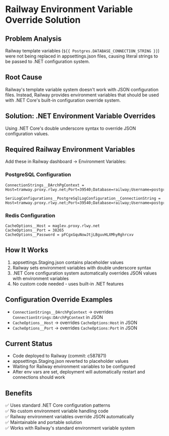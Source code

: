 # Railway Environment Variable Override Solution

## Problem Analysis
Railway template variables (`${{ Postgres.DATABASE_CONNECTION_STRING }}`) were not being replaced in appsettings.json files, causing literal strings to be passed to .NET configuration system.

## Root Cause
Railway's template variable system doesn't work with JSON configuration files. Instead, Railway provides environment variables that should be used with .NET Core's built-in configuration override system.

## Solution: .NET Environment Variable Overrides
Using .NET Core's double underscore syntax to override JSON configuration values.

## Required Railway Environment Variables

Add these in Railway dashboard → Environment Variables:

### PostgreSQL Configuration
```
ConnectionStrings__DArchPgContext = Host=tramway.proxy.rlwy.net;Port=39540;Database=railway;Username=postgres;Password=cEAvVsWsZIHDUaUKUMiSTRaTGmuswdEd

SeriLogConfigurations__PostgreSqlLogConfiguration__ConnectionString = Host=tramway.proxy.rlwy.net;Port=39540;Database=railway;Username=postgres;Password=cEAvVsWsZIHDUaUKUMiSTRaTGmuswdEd
```

### Redis Configuration  
```
CacheOptions__Host = maglev.proxy.rlwy.net
CacheOptions__Port = 38265
CacheOptions__Password = pFCgxGquNowJtjLBguvHLXMhyRghrcxv
```

## How It Works
1. appsettings.Staging.json contains placeholder values
2. Railway sets environment variables with double underscore syntax
3. .NET Core configuration system automatically overrides JSON values with environment variables
4. No custom code needed - uses built-in .NET features

## Configuration Override Examples
- `ConnectionStrings__DArchPgContext` → overrides `ConnectionStrings:DArchPgContext` in JSON
- `CacheOptions__Host` → overrides `CacheOptions:Host` in JSON
- `CacheOptions__Port` → overrides `CacheOptions:Port` in JSON

## Current Status
- Code deployed to Railway (commit: c587871)
- appsettings.Staging.json reverted to placeholder values
- Waiting for Railway environment variables to be configured
- After env vars are set, deployment will automatically restart and connections should work

## Benefits
✅ Uses standard .NET Core configuration patterns  
✅ No custom environment variable handling code  
✅ Railway environment variables override JSON automatically  
✅ Maintainable and portable solution  
✅ Works with Railway's standard environment variable system